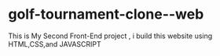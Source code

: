 # golf-tournament-clone--web
This is My Second Front-End project , i build this website using HTML,CSS,and JAVASCRIPT
